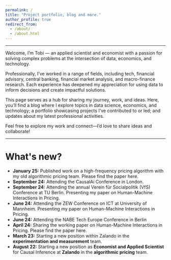 ```yaml
---
permalink: /
title: "Project portfolio, blog and more."
author_profile: true
redirect_from: 
  - /about/
  - /about.html
---
```


-------
Welcome,
I’m Tobi — an applied scientist and economist with a passion for solving complex problems at the intersection of data, economics, and technology. 

Professionally, I’ve worked in a range of fields, including tech, financial advisory, central banking, financial market analysis, and macro-finance research. Each experience has deepened my appreciation for using data to inform decisions and create impactful solutions.

This page serves as a hub for sharing my journey, work, and ideas. Here, you’ll find a blog where I explore topics in data science, economics, and technology; a portfolio showcasing projects I’ve contributed to or led; and updates about my latest professional activities.

Feel free to explore my work and connect—I’d love to share ideas and collaborate!

-------

What's new?
======

- **January 25:** Published work on a high-frequency pricing algorithm with my old algorithmic pricing team. Please find the paper here. 
- **September 24:** Attending the CausalAi Conference in London.
- **September 24:** Attending the annual Verein für Socialpolitik (VfS) Conference at TU Berlin. Presenting my paper on Human-Machine Interactions in Pricing.
- **June 24:** Attending the ZEW Conference on ICT at University of Mannheim. Presenting my paper on Human-Machine Interactions in Pricing.
- **June 24:** Attending the NABE Tech Europe Conference in Berlin
- **April 24:** Sharing the working paper on Human-Machine Interactions in Pricing. Please find the paper here. 
- **March 23:** Starting a new position within Zalando in the **experimentation and measurement** team. 
- **August 22:** Starting a new position as **Economist and Applied Scientist** for Causal Inference at **Zalando** in the **algorithmic pricing** team.  
